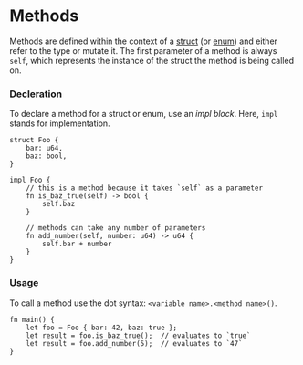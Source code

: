 # Methods

Methods are defined within the context of a [struct](../built-ins/structs.md) (or [enum](../built-ins/enums.md)) and either refer to the type or mutate it. The first parameter of a method is always `self`, which represents the instance of the struct the method is being called on.

### Decleration

To declare a method for a struct or enum, use an _impl block_. Here, `impl` stands for implementation.

```sway
struct Foo {
    bar: u64,
    baz: bool,
}

impl Foo {
    // this is a method because it takes `self` as a parameter
    fn is_baz_true(self) -> bool {
        self.baz
    }

    // methods can take any number of parameters
    fn add_number(self, number: u64) -> u64 {
        self.bar + number
    }
}
```

### Usage

To call a method use the dot syntax: `<variable name>.<method name>()`.

```sway
fn main() {
    let foo = Foo { bar: 42, baz: true };
    let result = foo.is_baz_true();  // evaluates to `true`
    let result = foo.add_number(5);  // evaluates to `47`
}
```
